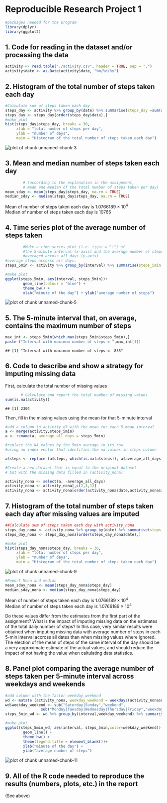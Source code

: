 
# Reproducible Research Project 1


```r
#packages needed for the program
library(dplyr)
library(ggplot2)
```

## 1. Code for reading in the dataset and/or processing the data

```r
activity <- read.table("./activity.csv", header = TRUE, sep = ",")
activity$date <- as.Date(activity$date, "%m/%d/%y")
```

## 2. Histogram of the total number of steps taken each day

```r
#Calculate sum of steps taken each day
steps_day <- activity %>% group_by(date) %>% summarise(steps_day =sum(steps))
steps_day <- steps_day[order(steps_day$date),] 
#make plot
hist(steps_day$steps_day, breaks = 30,
     xlab = "total number of steps per day", 
     ylab = "number of days", 
     main = "Histogram of the total number of steps taken each day")
```

![plot of chunk unnamed-chunk-3](figure/unnamed-chunk-3-1.png)

## 3. Mean and median number of steps taken each day

```r
        # (according to the explanation in the assignment,
        # mean and median of the total number of steps taken per day)
mean_sday <- mean(steps_day$steps_day, na.rm = TRUE)
median_sday <- median(steps_day$steps_day, na.rm = TRUE)
```
Mean of number of steps taken each day is 1.0766189 &times; 10<sup>4</sup>  
Median of number of steps taken each day is 10765  

## 4. Time series plot of the average number of steps taken


```r
        #Make a time series plot (i.e. 𝚝𝚢𝚙𝚎 = "𝚕") of
        #the 5-minute interval (x-axis) and the average number of steps taken, 
        #averaged across all days (y-axis)
#average steps accorss all days:
steps_5min <- activity %>% group_by(interval) %>% summarise(steps_5min =mean(steps, na.rm=TRUE))

#make plot
ggplot(steps_5min, aes(interval, steps_5min))+
        geom_line(colour = "blue") +
        theme_bw() +
        xlab("minute of the day") + ylab("average number of steps")
```

![plot of chunk unnamed-chunk-5](figure/unnamed-chunk-5-1.png)


## 5. The 5-minute interval that, on average, contains the maximum number of steps


```r
max_int <- steps_5min[which.max(steps_5min$steps_5min),]
paste ("Interval with maximum number of steps = ",max_int[1])
```

```
## [1] "Interval with maximum number of steps =  835"
```

## 6. Code to describe and show a strategy for imputing missing data

First, calculate the total number of missing values

```r
       # Calculate and report the total number of missing values
sum(is.na(activity))
```

```
## [1] 2304
```

Then, fill in the missing values using the mean for that 5-minute interval


```r
#add a column to activity df with the mean for each 5-mean interval
a <- merge(activity,steps_5min)
a <- rename(a, average_all_days = steps_5min)

#replace the NA values by the 5min average in its row
#using an index vector that identifies the na values in steps column

a$steps <- replace (a$steps, which(is.na(a$steps)), a$average_all_days[which(is.na(a$steps))])

#Create a new dataset that is equal to the original dataset
# but with the missing data filled in (activity_nona).

activity_nona <- select(a, -average_all_days)
activity_nona <- activity_nona[,c(2,3,1)]
activity_nona <- activity_nona[order(activity_nona$date,activity_nona$interval),] 
```


## 7. Histogram of the total number of steps taken each day after missing values are imputed

```r
##Calculate sum of steps taken each day with activity_nona
steps_day_nona <- activity_nona %>% group_by(date) %>% summarise(steps_day =sum(steps))
steps_day_nona <- steps_day_nona[order(steps_day_nona$date),] 

#make plot
hist(steps_day_nona$steps_day, breaks = 30,
     xlab = "total number of steps per day", 
     ylab = "number of days", 
     main = "Histogram of the total number of steps taken each day")
```

![plot of chunk unnamed-chunk-9](figure/unnamed-chunk-9-1.png)


```r
#Report Mean and median
mean_sday_nona <- mean(steps_day_nona$steps_day)
median_sday_nona <- median(steps_day_nona$steps_day)
```
Mean of number of steps taken each day is 1.0766189 &times; 10<sup>4</sup>  
Median of number of steps taken each day is 1.0766189 &times; 10<sup>4</sup>

Do these values differ from the estimates from the first part of the assignment?
What is the impact of imputing missing data on the estimates of the total daily number of steps?
In this case, very similar results were obtained when imputing missing data with average number of steps in each 5-min interval accross all dates than when missing values where ignored. The election of the mean of steps of the same interval of the day should be a very approximate estimate of the actual values, and should reduce the impact of not having the value when caltulating data statistics.  

## 8. Panel plot comparing the average number of steps taken per 5-minute interval across weekdays and weekends

```r
#add column with the factor weekday_weekend
wd <- mutate (activity_nona, weekday_weekend = weekdays(activity_nona$date))
wd$weekday_weekend <- sub("Saturday|Sunday","weekend", 
                sub("Monday|Tuesday|Wednesday|Thursday|Friday","weekday",wd$weekday_weekend))
steps_5min_wd <- wd %>% group_by(interval,weekday_weekend) %>% summarise(steps_5min = mean(steps))

#make plot
ggplot(steps_5min_wd, aes(interval, steps_5min,color=weekday_weekend)) + 
        geom_line() +
        theme_bw() +
        theme(legend.title = element_blank())+
        xlab("minute of the day") + 
        ylab("average number of steps")
```

![plot of chunk unnamed-chunk-11](figure/unnamed-chunk-11-1.png)


## 9. All of the R code needed to reproduce the results (numbers, plots, etc.) in the report

(See above)
